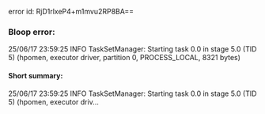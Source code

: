 error id: RjD1rlxeP4+m1mvu2RP8BA==
### Bloop error:

25/06/17 23:59:25 INFO TaskSetManager: Starting task 0.0 in stage 5.0 (TID 5) (hpomen, executor driver, partition 0, PROCESS_LOCAL, 8321 bytes)
#### Short summary: 

25/06/17 23:59:25 INFO TaskSetManager: Starting task 0.0 in stage 5.0 (TID 5) (hpomen, executor driv...
